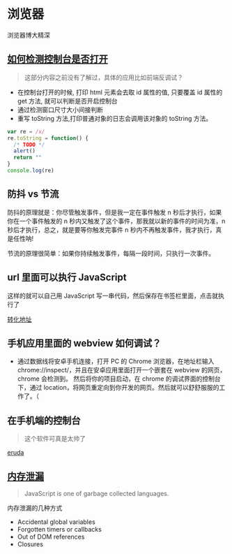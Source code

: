# 浏览器

浏览器博大精深

## [如何检测控制台是否打开](https://imjad.cn/archives/lab/check-browser-devtools-open)

> 这部分内容之前没有了解过，具体的应用比如前端反调试？

- 在控制台打开的时候, 打印 html 元素会去取 id 属性的值, 只要覆盖 id 属性的 get 方法, 就可以判断是否开启控制台
- 通过检测窗口尺寸大小间接判断
- 重写 toString 方法,打印普通对象的日志会调用该对象的 toString 方法。

```js
var re = /x/
re.toString = function() {
  /* TODO */
  alert()
  return ""
}
console.log(re)
```

## 防抖 vs 节流

防抖的原理就是：你尽管触发事件，但是我一定在事件触发 n 秒后才执行，如果你在一个事件触发的 n 秒内又触发了这个事件，那我就以新的事件的时间为准，n 秒后才执行，总之，就是要等你触发完事件 n 秒内不再触发事件，我才执行，真是任性呐!

节流的原理很简单：如果你持续触发事件，每隔一段时间，只执行一次事件。

## url 里面可以执行 JavaScript

这样的就可以自己用 JavaScript 写一串代码，然后保存在书签栏里面，点击就执行了

[转化地址](https://mrcoles.com/bookmarklet/)

## 手机应用里面的 webview 如何调试？

- 通过数据线将安卓手机连接，打开 PC 的 Chrome 浏览器，在地址栏输入 chrome://inspect/，并且在安卓应用里面打开一个嵌套在 webview 的网页，chrome 会检测到。
  然后将你的项目启动，在 chrome 的调试界面的控制台下，通过 location，将网页重定向到你开发的网页。然后就可以舒舒服服的工作了。（

## 在手机端的控制台

> 这个软件可真是太帅了

[eruda](https://github.com/liriliri/eruda)

## [内存泄漏](https://auth0.com/blog/four-types-of-leaks-in-your-javascript-code-and-how-to-get-rid-of-them//)

> JavaScript is one of garbage collected languages.

内存泄漏的几种方式

- Accidental global variables
- Forgotten timers or callbacks
- Out of DOM references
- Closures
